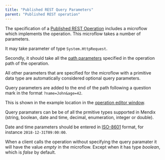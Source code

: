 ```yaml
---
title: "Published REST Query Parameters"
parent: "Published REST operation"
---
```


The specification of a [Published REST Operation](published-rest-operation) includes a microflow which implements the operation. This microflow takes a number of parameters. 

It may take parameter of type `System.HttpRequest`. 

Secondly, it should take all the [path parameters](published-rest-path-parameters) specified in the operation path of the operation.

All other parameters that are specified for the microflow with a primitive data type are automatically considered optional query parameters. 

Query parameters are added to the end of the path following a question mark in the format `?name=John&age=42`.

This is shown in the example location in the [operation editor window](published-rest-operation).

Query paramaters can be be of all the prmitive types supported in Mendix (string, boolean, date and time, decimal, enumeration, integer or double).

Date and time parameters should be entered in [ISO-8601](https://www.w3schools.com/xml/schema_dtypes_date.asp) format, for instance `2018-12-31T09:00:00`.

When a client calls the operation without specifying the query paramater it will have the value _empty_ in the microflow. Except when it has type _boolean_, which is _false_ by default.
